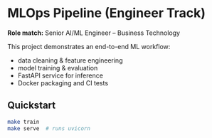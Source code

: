 # MLOps Pipeline (Engineer Track)

**Role match:** Senior AI/ML Engineer – Business Technology

This project demonstrates an end-to-end ML workflow:
- data cleaning & feature engineering
- model training & evaluation
- FastAPI service for inference
- Docker packaging and CI tests

## Quickstart
```bash
make train
make serve  # runs uvicorn
```